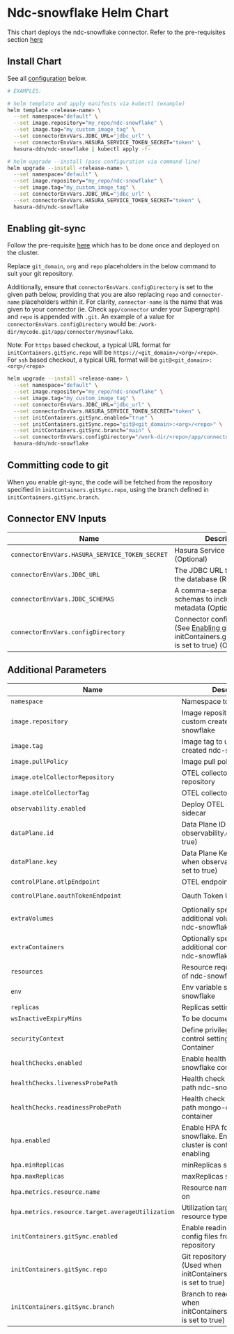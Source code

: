 # Ndc-snowflake Helm Chart

This chart deploys the ndc-snowflake connector. Refer to the pre-requisites section [here](../../README.md#get-started)

## Install Chart

See all [configuration](#parameters) below.

```bash
# EXAMPLES:

# helm template and apply manifests via kubectl (example)
helm template <release-name> \
  --set namespace="default" \
  --set image.repository="my_repo/ndc-snowflake" \
  --set image.tag="my_custom_image_tag" \
  --set connectorEnvVars.JDBC_URL="jdbc_url" \
  --set connectorEnvVars.HASURA_SERVICE_TOKEN_SECRET="token" \
  hasura-ddn/ndc-snowflake | kubectl apply -f-

# helm upgrade --install (pass configuration via command line)
helm upgrade --install <release-name> \
  --set namespace="default" \
  --set image.repository="my_repo/ndc-snowflake" \
  --set image.tag="my_custom_image_tag" \
  --set connectorEnvVars.JDBC_URL="jdbc_url" \
  --set connectorEnvVars.HASURA_SERVICE_TOKEN_SECRET="token" \
  hasura-ddn/ndc-snowflake
```

## Enabling git-sync

Follow the pre-requisite [here](../../README.md#using-git-for-metadata-files) which has to be done once and deployed on the cluster.

Replace `git_domain`, `org` and `repo` placeholders in the below command to suit your git repository.

Additionally, ensure that `connectorEnvVars.configDirectory` is set to the given path below, providing that you are also replacing `repo` and `connector-name` placeholders within it.  For clarity, `connector-name` is the name that was given to your connector (ie. Check `app/connector` under your Supergraph) and `repo` is appended with `.git`.  An example of a value for `connectorEnvVars.configDirectory` would be: `/work-dir/mycode.git/app/connector/mysnowflake`.

Note: For `https` based checkout, a typical URL format for `initContainers.gitSync.repo` will be `https://<git_domain>/<org>/<repo>`.  For `ssh` based checkout, a typical URL format will be `git@<git_domain>:<org>/<repo>`

```bash
helm upgrade --install <release-name> \
  --set namespace="default" \
  --set image.repository="my_repo/ndc-snowflake" \
  --set image.tag="my_custom_image_tag" \
  --set connectorEnvVars.JDBC_URL="jdbc_url" \
  --set connectorEnvVars.HASURA_SERVICE_TOKEN_SECRET="token" \
  --set initContainers.gitSync.enabled="true" \
  --set initContainers.gitSync.repo="git@<git_domain>:<org>/<repo>" \
  --set initContainers.gitSync.branch="main" \
  --set connectorEnvVars.configDirectory="/work-dir/<repo>/app/connector/<connector-name>" \
  hasura-ddn/ndc-snowflake
```

## Committing code to git

When you enable git-sync, the code will be fetched from the repository specified in `initContainers.gitSync.repo`, using the branch defined in `initContainers.gitSync.branch`.

## Connector ENV Inputs

| Name                                              | Description                                                                                                | Value                           |
| ------------------------------------------------- | ---------------------------------------------------------------------------------------------------------- | ------------------------------- |
| `connectorEnvVars.HASURA_SERVICE_TOKEN_SECRET`    | Hasura Service Token Secret (Optional)                                                                     | `""`                                 |
| `connectorEnvVars.JDBC_URL`                       | The JDBC URL to connect to the database (Required)                                                                         | `""`                                 |
| `connectorEnvVars.JDBC_SCHEMAS`                   | A comma-separated list of schemas to include in the metadata (Optional)                                                                         | `""`                                 |
| `connectorEnvVars.configDirectory`                | Connector config directory (See [Enabling git-sync](README.md#enabling-git-sync) when initContainers.gitSync.enabled is set to true) (Optional) | `""`                   |

## Additional Parameters

| Name                                              | Description                                                                                                | Value                               |
| ------------------------------------------------- | ---------------------------------------------------------------------------------------------------------- | ------------------------------------|
| `namespace`                                       | Namespace to deploy to                                                                                     | `"default"`                     |
| `image.repository`                                | Image repository containing custom created ndc-snowflake                                                     | `""`                                |
| `image.tag`                                       | Image tag to use for custom created ndc-snowflake                                                            | `""`                                |
| `image.pullPolicy`                                | Image pull policy                                                                                          | `Always`                            |
| `image.otelCollectorRepository`                   | OTEL collector image repository                                                                            | `otel/opentelemetry-collector`      |
| `image.otelCollectorTag`                          | OTEL collector image tag                                                                                   | `0.104.0`                           |
| `observability.enabled`                           | Deploy OTEL collector as sidecar                                                                           | `false`                          |
| `dataPlane.id`                                    | Data Plane ID (Required when observability.enabled is set to true)                                         | `""`                         |
| `dataPlane.key`                                   | Data Plane Key (Required when observability.enabled is set to true)                                        | `""`                         |
| `controlPlane.otlpEndpoint`                       | OTEL endpoint under Hasura                                                                                 | `"https://gateway.otlp.hasura.io:443"`                         |
| `controlPlane.oauthTokenEndpoint`                 | Oauth Token URL                                                                                            | `"https://ddn-oauth.pro.hasura.io/oauth2/token"`                         |
| `extraVolumes`                                    | Optionally specify extra list of additional volumes for the ndc-snowflake pod                                | `[]`                                |
| `extraContainers`                                 | Optionally specify extra list of additional containers for the ndc-snowflake pod                             | `[]`                                |
| `resources`                                       | Resource requests and limits of ndc-snowflake container                                                      | `{}`                                |
| `env`                                             | Env variable section for ndc-snowflake                                                                       | `[]`                                |
| `replicas`                                        | Replicas setting for pod                                                                                   | `1`                                 |
| `wsInactiveExpiryMins`                            | To be documented                                                                                           | `1`                                 |
| `securityContext`                                 | Define privilege and access control settings for a Pod or Container                                        | `{}`                                |
| `healthChecks.enabled`                            | Enable health check for ndc-snowflake container                                                              | `false`                             |
| `healthChecks.livenessProbePath`                  | Health check liveness Probe path ndc-snowflake container                                                     | `"/healthz"`                        |
| `healthChecks.readinessProbePath`                 | Health check readiness Probe path mongo-connector container                                                | `"/healthz"`                        |
| `hpa.enabled`                                     | Enable HPA for ndc-snowflake.  Ensure metrics cluster is configured when enabling                            | `false`                             |
| `hpa.minReplicas`                                 | minReplicas setting for HPA                                                                                | `2`                                 |
| `hpa.maxReplicas`                                 | maxReplicas setting for HPA                                                                                | `4`                                 |
| `hpa.metrics.resource.name`                       | Resource name to autoscale on                                                                              | ``                                  |
| `hpa.metrics.resource.target.averageUtilization`  | Utilization target on specific resource type                                                               | ``                                  |
| `initContainers.gitSync.enabled`                  | Enable reading connector config files from a git repository                                                | `false`                             |
| `initContainers.gitSync.repo`                     | Git repository to read from (Used when initContainers.gitSync.enabled is set to true)                      | `git@github.com:<org>/<repo>`       |
| `initContainers.gitSync.branch`                   | Branch to read from (Used when initContainers.gitSync.enabled is set to true)                              | `main`                              |